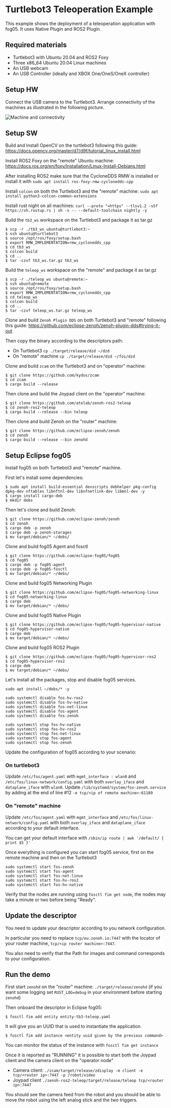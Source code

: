 # Turtlebot3 Teleoperation Example


This example shows the deployment of a teleoperation application with fog05.
It uses Native Plugin and ROS2 Plugin.


## Required materials

- Turtlebot3 with Ubuntu 20.04 and ROS2 Foxy
- Three x86_64 Ubuntu 20.04 Linux machines
- An USB webcam
- An USB Controller (ideally and XBOX One/OneS/OneX  controller)


## Setup HW

Connect the USB camera to the Turtlebot3.
Arrange connectivity of the machines as illustrated in the following picture.


![Machine and connectivity](./teleop.png)



## Setup SW
Build and Install OpenCV on the turtlebot3 following this guide: https://docs.opencv.org/master/d7/d9f/tutorial_linux_install.html

Install ROS2 Foxy on the "remote" Ubuntu machine: https://docs.ros.org/en/foxy/Installation/Linux-Install-Debians.html

After installing ROS2 make sure that the CycloneDDS RMW is installed or install it with `sudo apt install ros-foxy-rmw-cyclonedds-cpp`

Install `colcon` on both the Turtlebot3 and the "remote" machine: `sudo apt install python3-colcon-common-extensions`


Install rust night on all machines: `curl --proto "=https" --tlsv1.2 -sSf https://sh.rustup.rs | sh -s -- --default-toolchain nightly -y`


Build the `tb3_ws` workspace on the Turtlebot3 and package it as tar.gz

```
$ scp -r ./tb3_ws ubuntu@turtlebot3:~
$ ssh ubuntu@turtlebot3
$ source /opt/ros/foxy/setup.bash
$ export RMW_IMPLEMENTATION=rmw_cyclonedds_cpp
$ cd tb3_ws
$ colcon build
$ cd ..
$ tar -czvf tb3_ws.tar.gz tb3_ws
```

Build the `teleop_ws` workspace on the "remote" and package it as tar.gz

```
$ scp -r ./teleop_ws ubuntu@remote:~
$ ssh ubuntu@remote
$ source /opt/ros/foxy/setup.bash
$ export RMW_IMPLEMENTATION=rmw_cyclonedds_cpp
$ cd teleop_ws
$ colcon build
$ cd ..
$ tar -czvf teleop_ws.tar.gz teleop_ws
```

Clone and build `Zenoh Plugin DDS` on both Turtlebot3 and "remote" following this guide: https://github.com/eclipse-zenoh/zenoh-plugin-dds#trying-it-out

Then copy the binary according to the descriptors path:

- On Turtlebot3 `cp ./target/release/dzd ~/dzd`
- On "remote" machine `cp ./target/release/dzd ~/fos/dzd`

Clone and build `zcam` on the Turtlebot3 and on "operator" machine:

```
$ git clone https://github.com/kydos/zcam
$ cd zcam
$ cargo build --release
```

Then clone and build the Joypad client on the "operator" machine:

```
$ git clone https://github.com/atolab/zenoh-ros2-teleop
$ cd zenoh-ros2-teleop
$ cargo build --release --bin teleop
```


Then clone and build Zenoh on the "router" machine:

```
$ git clone https://github.com/eclipse-zenoh/zenoh
$ cd zenoh
$ cargo build --release --bin zenohd
```

## Setup Eclipse fog05

Install fog05 on both Turtlebot3 and "remote" machine.

First let's install some dependencies:
```
$ sudo apt install build-essential devscripts debhelper pkg-config dpkg-dev nftables libnftnl-dev libnfnetlink-dev libmnl-dev -y
$ cargo install cargo-deb
$ mkdir debs
```


Then let's clone and build Zenoh:

```
$ git clone https://github.com/eclipse-zenoh/zenoh
$ cd zenoh
$ cargo deb -p zenoh
$ cargo deb -p zenoh-storages
$ mv target/debian/* ~/debs/
```

Clone and build fog05 Agent and fosctl

```
$ git clone https://github.com/eclipse-fog05/fog05
$ cd fog05
$ cargo deb -p fog05-agent
$ cargo deb -p fog05-fosctl
$ mv target/debian/* ~/debs/
```

Clone and build fog05 Networking Plugin

```
$ git clone https://github.com/eclipse-fog05/fog05-networking-linux
$ cd fog05-networking-linux
$ cargo deb
$ mv target/debian/* ~/debs/
```

Clone and build fog05 Native Plugin

```
$ git clone https://github.com/eclipse-fog05/fog05-hypervisor-native
$ cd fog05-hypervisor-native
$ cargo deb
$ mv target/debian/* ~/debs/
```


Clone and build fog05 ROS2 Plugin

```
$ git clone https://github.com/eclipse-fog05/fog05-hypervisor-ros2
$ cd fog05-hypervisor-ros2
$ cargo deb
$ mv target/debian/* ~/debs/
```

Let's install all the packages, stop and disable fog05 services.

```
sudo apt install ~/debs/* -y

sudo systemctl disable fos-hv-ros2
sudo systemctl disable fos-hv-native
sudo systemctl disable fos-net-linux
sudo systemctl disable fos-agent
sudo systemctl disable fos-zenoh

sudo systemctl stop fos-hv-native
sudo systemctl stop fos-hv-ros2
sudo systemctl stop fos-net-linux
sudo systemctl stop fos-agent
sudo systemctl stop fos-zenoh
```

Update the configuration of fog05 according to your scenario:

### On turtlebot3

Update `/etc/fos/agent.yaml` with `mgmt_interface : wlan0` and `/etc/fos/linux-network/config.yaml` with both `overlay_iface` and `dataplane_iface` with `wlan0`.
Update `/lib/systemd/system/fos-zenoh.service` by adding at the end of line #12 `-e tcp/<ip of remote machine>:61189`

### On "remote" machine

Update `/etc/fos/agent.yaml` with `mgmt_interface` and `/etc/fos/linux-network/config.yaml` with both `overlay_iface` and `dataplane_iface` according to your default interface.

You can get your default interface with `/sbin/ip route | awk '/default/ { print $5 }'`


Once everything is configured you can start fog05 service, first on the remote machine and then on the Turtlebot3

```
sudo systemctl start fos-zenoh
sudo systemctl start fos-agent
sudo systemctl start fos-net-linux
sudo systemctl start fos-hv-ros2
sudo systemctl start fos-hv-native
```

Verify that the nodes are running using `fosctl fim get node`, the nodes may take a minute or two before being "Ready".


## Update the descriptor

You need to update your descriptor according to you network configuration.

In particular you need to replace `tcp/eu.zenoh.io:7447` with the locator of your router machine, `tcp/<ip router machine>:7447`.

You also need to verify that the Path for images and command corresponds to your configuration.


## Run the demo

First start `zenohd` on the "router" machine: `./target/release/zenohd` (if you want some logging set `RUST_LOG=debug` in your environment before starting `zenohd`)

Then onboard the descriptor in Eclipse fog05:
```
$ fosctl fim add entity entity-tb3-teleop.yaml
```

It will give you an UUID that is used to instantiate the application.

```
$ fosctl fim add instance <entity uuid given by the previous command>
```

You can monitor the status of the instance with `fosctl fim get instance`


Once it is reported as "RUNNING" it is possible to start both the Joypad client and the camera client on the "operator node"

- Camera client: `./zcam/target/release/zdisplay -m client -e tcp/<router ip>:7447 -p /robot/video`
- Joypad client `./zenoh-ros2-teleop/target/release/teleop tcp/<router ip>:7447`


You should see the camera feed from the robot and you should be able to move the robot using the left analog stick and the two triggers.


